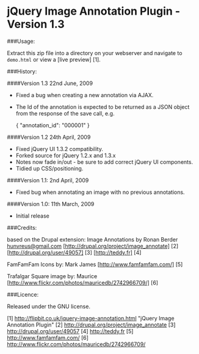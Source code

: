 jQuery Image Annotation Plugin - Version 1.3
=============================================

###Usage:

Extract this zip file into a directory on your webserver and navigate to `demo.html` or view a [live preview] [1].


###History:

####Version 1.3 22nd June, 2009
* Fixed a bug when creating a new annotation via AJAX.
* The Id of the annotation is expected to be returned as a JSON object from the response of the save call, e.g.


    { "annotation_id": "000001" }


####Version 1.2 24th April, 2009
* Fixed jQuery UI 1.3.2 compatibility.
* Forked source for jQuery 1.2.x and 1.3.x
* Notes now fade in/out - be sure to add correct jQuery UI components.
* Tidied up CSS/positioning.


####Version 1.1: 2nd April, 2009
* Fixed bug when annotating an image with no previous annotations.


####Version 1.0: 11th March, 2009
* Initial release


###Credits:

based on the Drupal extension: 
Image Annotations by Ronan Berder
hunvreus@gmail.com
[http://drupal.org/project/image_annotate] [2]
[http://drupal.org/user/49057] [3]
[http://teddy.fr] [4]

FamFamFam Icons by:
Mark James
[http://www.famfamfam.com/] [5]
                                  
Trafalgar Square image by:
Maurice
[http://www.flickr.com/photos/mauricedb/2742966709/] [6]

###Licence:

Released under the GNU license.

  [1] http://flipbit.co.uk/jquery-image-annotation.html             "jQuery Image Annotation Plugin"
  [2] http://drupal.org/project/image_annotate
  [3] http://drupal.org/user/49057
  [4] http://teddy.fr
  [5] http://www.famfamfam.com/
  [6] http://www.flickr.com/photos/mauricedb/2742966709/